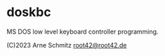 # doskbc
MS DOS low level keyboard controller programming.

(C)2023 Arne Schmitz <root42@root42.de>
